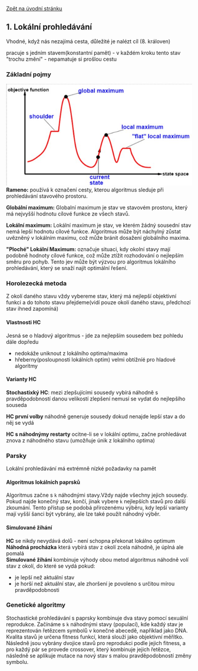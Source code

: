 [Zpět na úvodní stránku](../README.md)

## 1. Lokální prohledávání
Vhodné, když nás nezajímá cesta, důležité je nalézt cíl (8. královen)

pracuje s jedním stavem(konstantní pamět) - v každém kroku tento stav "trochu změní" - nepamatuje si prošlou cestu

### Základní pojmy
![prohledaváni](imgs/prohledavani.PNG)  
**Rameno:** používá k označení cesty, kterou algoritmus sleduje při prohledávání stavového prostoru.

**Globální maximum:** Globalní maximum je stav ve stavovém prostoru, který má nejvyšší hodnotu cílové funkce ze všech stavů.

**Lokální maximum:** Lokální maximum je stav, ve kterém žádný sousední stav nemá lepší hodnotu cílové funkce. Algoritmus může být náchylný zůstat uvězněný v lokálním maximu, což může bránit dosažení globálního maxima.

**"Ploché" Lokální Maximum:** označuje situaci, kdy okolní stavy mají podobně hodnoty cílové funkce, což může ztížit rozhodování o nejlepším směru pro pohyb. Tento jev může být výzvou pro algoritmus lokálního prohledávání, který se snaží najít optimální řešení.

### Horolezecká metoda
Z okolí daného stavu vždy vybereme stav, který má nejlepší objektivní funkci a do tohoto stavu přejdeme(vidí pouze okolí daného stavu, předchozí stav ihned zapomíná)

#### Vlastnosti HC
Jesná se o hladový algoritmus - jde za nejlepším sousedem bez pohledu dále dopředu
- nedokáže uniknout z lokálního optima/maxima
- hřeberny(posloupnosti lokálních optim) velmi obtížníé pro hladové algoritmy

#### Varianty HC
**Stochastixký HC**: mezi zlepšujícími sousedy vybírá náhodně s pravděpodobností danou velikostí zlepšení
nemusí se vydat do nejlepšího souseda 

**HC první volby** náhodně generuje sousedy dokud nenajde lepší stav a do něj se vydá

**HC s náhodnýmy restarty** ocitne-li se v lokální optimu, začne prohledávat znova z náhodného stavu (umožňuje únik z lokálniho optima)

### Parsky
Lokální prohledávání má extrémně nízké požadavky na pamět

#### Algoritmus lokálních paprsků
Algoritmus začne s `k` náhodnými stavy.Vždy najde všechny jejich sousedy. Pokud najde konečný stav, končí, jinak vybere `k` nejlepších stavů pro další zkoumání. Tento přístup se podobá přirozenému výběru, kdy lepší varianty mají vyšší šanci být vybrány, ale lze také použít náhodný výběr.

#### Simulované žíhání
**HC** se nikdy nevydává dolů - není schopna překonat lokálno optimum  
**Náhodná procházka** která vybírá stav z okolí zcela náhodně, je úplná ale pomalá  
**Simulované žíhání** kombinuje výhody obou metod algoritmus náhodně volí stav z okolí, do které se vydá pokud: 
- je lepší než aktuální stav
- je horší než aktuální stav, ale zhoršení je povoleno s určitou mírou pravděpodobnosti


### Genetické algoritmy
Stochastické prohledávání s paprsky kombinuje dva stavy pomocí sexuální reprodukce. Začínáme s `k` náhodnými stavy (populací), kde každý stav je reprezentován řetězcem symbolů v konečné abecedě, například jako DNA. Kvalita stavů je určena fitness funkcí, která slouží jako objektivní měřítko. Následně jsou vybrány dvojice stavů pro reprodukci podle jejich fitness, a pro každý pár se provede crossover, který kombinuje jejich řetězce, následně se aplikuje mutace na nový stav s malou pravděpodobností změny symbolu.


